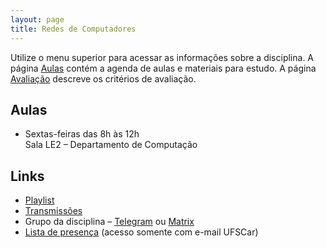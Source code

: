 ```yaml
---
layout: page
title: Redes de Computadores
---
```


Utilize o menu superior para acessar as informações sobre a disciplina. A página [Aulas](/aulas/) contém a agenda de aulas e materiais para estudo. A página [Avaliação](/avaliacao/) descreve os critérios de avaliação.


## Aulas

 * Sextas-feiras das 8h às 12h<br />Sala LE2 – Departamento de Computação

## Links

 * [Playlist](https://www.youtube.com/playlist?list=PLtQaN06AB3mJq8UoVOLABF_p-hsztUQ81)
 * [Transmissões](https://www.twitch.tv/thotypous)
 * Grupo da disciplina – [Telegram](https://t.me/+norXIYtRUeMxZDFh) ou [Matrix](https://matrix.to/#/#ufscar-redes-2023-1:mozilla.org)
 * [Lista de presença](https://docs.google.com/spreadsheets/d/173YRmo_IHyP3XkPsQguGejbvm-mBRroHJv_mErqWkBw/edit?usp=sharing) (acesso somente com e-mail UFSCar)

